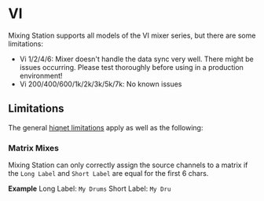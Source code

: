 # VI

Mixing Station supports all models of the VI mixer series, but there are some limitations:

- Vi 1/2/4/6: Mixer doesn't handle the data sync very well. There might be issues occurring. Please test thoroughly before using in a production environment!
- Vi 200/400/600/1k/2k/3k/5k/7k: No known issues


## Limitations
The general [hiqnet limitations](hiqnet.md) apply as well as the following:

### Matrix Mixes
Mixing Station can only correctly assign the source channels to a matrix if the `Long Label` and `Short Label` are equal for the first 6 chars.

**Example** Long Label: `My Drums` Short Label: `My Dru`
